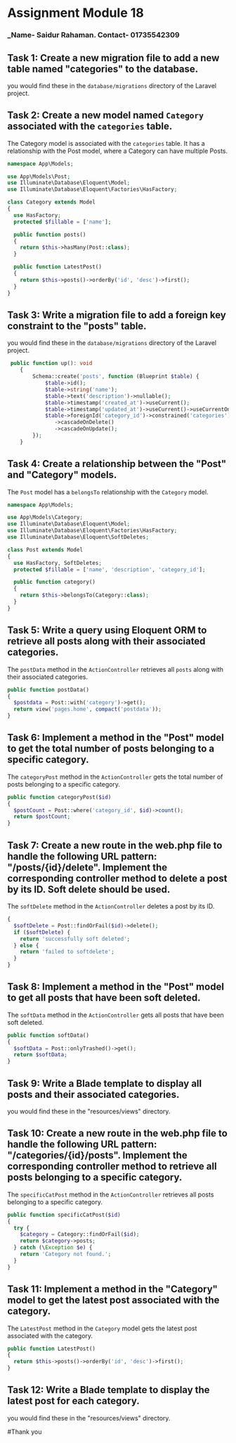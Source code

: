 # Assignment Module 18
### _Name- Saidur Rahaman. Contact- 01735542309

## Task 1: Create a new migration file to add a new table named "categories" to the database.

you would find these in the `database/migrations` directory of the Laravel project.

## Task 2: Create a new model named `Category` associated with the `categories` table.

The Category model is associated with the `categories` table. It has a relationship with the Post model, where a Category can have multiple Posts.

```PHP
namespace App\Models;

use App\Models\Post;
use Illuminate\Database\Eloquent\Model;
use Illuminate\Database\Eloquent\Factories\HasFactory;

class Category extends Model
{
  use HasFactory;
  protected $fillable = ['name'];

  public function posts()
  {
    return $this->hasMany(Post::class);
  }

  public function LatestPost()
  {
    return $this->posts()->orderBy('id', 'desc')->first();
  }
}

```

## Task 3: Write a migration file to add a foreign key constraint to the "posts" table.

you would find these in the `database/migrations` directory of the Laravel project.

```PHP
 public function up(): void
    {
        Schema::create('posts', function (Blueprint $table) {
            $table->id();
            $table->string('name');
            $table->text('description')->nullable();
            $table->timestamp('created_at')->useCurrent();
            $table->timestamp('updated_at')->useCurrent()->useCurrentOnUpdate();
            $table->foreignId('category_id')->constrained('categories')
               ->cascadeOnDelete()
               ->cascadeOnUpdate();
        });
    }

```

## Task 4: Create a relationship between the "Post" and "Category" models.

The `Post` model has a `belongsTo` relationship with the `Category` model.

```PHP
namespace App\Models;

use App\Models\Category;
use Illuminate\Database\Eloquent\Model;
use Illuminate\Database\Eloquent\Factories\HasFactory;
use Illuminate\Database\Eloquent\SoftDeletes;

class Post extends Model
{
  use HasFactory, SoftDeletes;
  protected $fillable = ['name', 'description', 'category_id'];

  public function category()
  {
    return $this->belongsTo(Category::class);
  }
}
```

## Task 5: Write a query using Eloquent ORM to retrieve all posts along with their associated categories.

The `postData` method in the `ActionController` retrieves all `posts` along with their associated categories.

```PHP
public function postData()
{
  $postdata = Post::with('category')->get();
  return view('pages.home', compact('postdata'));
}
```

## Task 6: Implement a method in the "Post" model to get the total number of posts belonging to a specific category.

The `categoryPost` method in the `ActionController` gets the total number of posts belonging to a specific category.

```PHP
public function categoryPost($id)
{
  $postCount = Post::where('category_id', $id)->count();
  return $postCount;
}
```

## Task 7: Create a new route in the web.php file to handle the following URL pattern: "/posts/{id}/delete". Implement the corresponding controller method to delete a post by its ID. Soft delete should be used.

The `softDelete` method in the `ActionController` deletes a post by its ID.

```PHP public function softDelete($id)
{
  $softDelete = Post::findOrFail($id)->delete();
  if ($softDelete) {
    return 'successfully soft deleted';
  } else {
    return 'failed to softdelete';
  }
}
```

## Task 8: Implement a method in the "Post" model to get all posts that have been soft deleted.

The `softData` method in the `ActionController` gets all posts that have been soft deleted.

```PHP
public function softData()
{
  $softData = Post::onlyTrashed()->get();
  return $softData;
}
```

## Task 9: Write a Blade template to display all posts and their associated categories.

you would find these in the "resources/views" directory.

## Task 10: Create a new route in the web.php file to handle the following URL pattern: "/categories/{id}/posts". Implement the corresponding controller method to retrieve all posts belonging to a specific category.

The `specificCatPost` method in the `ActionController` retrieves all posts belonging to a specific category.

```PHP
public function specificCatPost($id)
{
  try {
    $category = Category::findOrFail($id);
    return $category->posts;
  } catch (\Exception $e) {
    return 'Category not found.';
  }
}
```

## Task 11: Implement a method in the "Category" model to get the latest post associated with the category.

The `LatestPost` method in the `Category` model gets the latest post associated with the category.

```PHP
public function LatestPost()
{
  return $this->posts()->orderBy('id', 'desc')->first();
}
```

## Task 12: Write a Blade template to display the latest post for each category.

you would find these in the "resources/views" directory.

#Thank you
